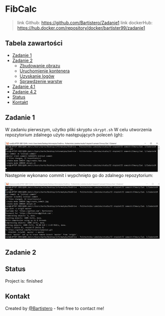 # FibCalc 
>link Github: https://github.com/Bartistero/Zadanie1
>link dockerHub: https://hub.docker.com/repository/docker/bartister99/zadanie1

## Tabela zawartości
* [Zadanie 1 ](#Zadanie-1)
* [Zadanie 2](#Zadanie-2)
    * [Zbudowanie obrazu](#zbudowanie-opracowanego-obrazu-kontenera)
    * [Uruchomienie kontenera](#uruchomienie-kontenera ) 
    * [Uzyskanie logów](#uzysaknie-dostępu-do-logów)
    * [Sprawdzenie warstw](#sprawdzenie-warstw)
* [Zadanie 4.1](#zadanie-4.1)
* [Zadanie 4.2](#zadanie-4.2)
* [Status](#status)
* [Kontakt](#contact)

## Zadanie 1
W zadaniu pierwszym, użytko pliki skryptu `skrypt.sh`
W celu utworzenia repozytorium zdalnego użyto następujących poleceń (gh): 

![present screenshot](./img/create_commit.jpg)
Następnie wykonano commit i wypchnięto go do zdalnego repozytorium: 


![present screenshot](./img/push_repo.jpg)
## Zadanie 2

## Status
Project is: finished

## Kontakt
Created by [@Bartistero](https://github.com/Bartistero/) - feel free to contact me!
